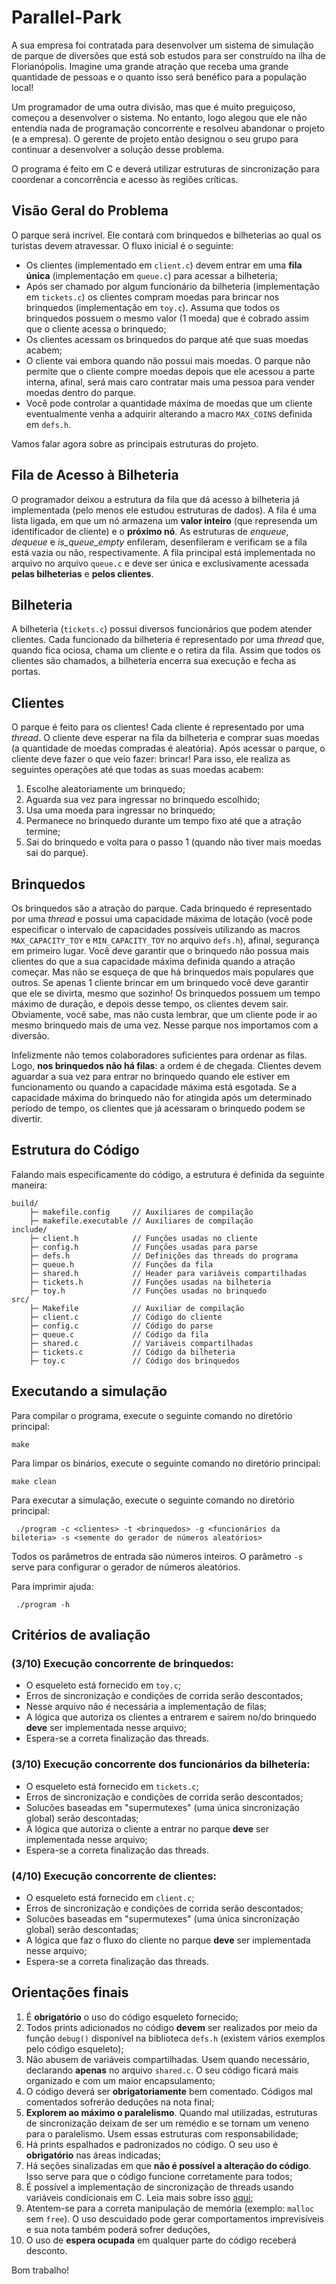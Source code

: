 # Parallel-Park

A sua empresa foi contratada para desenvolver um sistema de simulação de parque de diversões que está sob estudos para ser construído na ilha de Florianópolis. Imagine uma grande atração que receba uma grande quantidade de pessoas e o quanto isso será benéfico para a população local!

Um programador de uma outra divisão, mas que é muito preguiçoso, começou a desenvolver o sistema. No entanto, logo alegou que ele não entendia nada de programação concorrente e resolveu abandonar o projeto (e a empresa). O gerente de projeto então designou o seu grupo para continuar a desenvolver a solução desse problema.

O programa é feito em C e deverá utilizar estruturas de sincronização para coordenar a concorrência e acesso às regiões críticas.

## **Visão Geral do Problema**

O parque será incrível. Ele contará com brinquedos e bilheterias ao qual os turistas devem atravessar. O fluxo inicial é o seguinte:

- Os clientes (implementado em `client.c`) devem entrar em uma **fila única** (implementação em `queue.c`) para acessar a bilheteria;
- Após ser chamado por algum funcionário da bilheteria (implementação em `tickets.c`) os clientes compram moedas para brincar nos brinquedos (implementação em `toy.c`). Assuma que todos os brinquedos possuem o mesmo valor (1 moeda) que é cobrado assim que o cliente acessa o brinquedo;
- Os clientes acessam os brinquedos do parque até que suas moedas acabem;
- O cliente vai embora quando não possui mais moedas. O parque não permite que o cliente compre moedas depois que ele acessou a parte interna, afinal, será mais caro contratar mais uma pessoa para vender moedas dentro do parque.
- Você pode controlar a quantidade máxima de moedas que um cliente eventualmente venha a adquirir alterando a macro `MAX_COINS` definida em `defs.h`.

Vamos falar agora sobre as principais estruturas do projeto.

## **Fila de Acesso à Bilheteria**

O programador deixou a estrutura da fila que dá acesso à bilheteria já implementada (pelo menos ele estudou estruturas de dados). A fila é uma lista ligada, em que um nó armazena um **valor inteiro** (que represenda um identificador de cliente) e o **próximo nó**. As estruturas de *enqueue*, *dequeue* e *is_queue_empty* enfileram, desenfileram e verificam se a fila está vazia ou não, respectivamente. A fila principal está implementada no arquivo no arquivo `queue.c` e deve ser única e exclusivamente acessada **pelas bilheterias** e **pelos clientes**.

## Bilheteria

A bilheteria (`tickets.c`) possui diversos funcionários que podem atender clientes. Cada funcionado da bilheteria é representado por uma _thread_ que, quando fica ociosa, chama um cliente e o retira da fila. Assim que todos os clientes são chamados, a bilheteria encerra sua execução e fecha as portas.

## Clientes

O parque é feito para os clientes! Cada cliente é representado por uma _thread_. O cliente deve esperar na fila da bilheteria e comprar suas moedas (a quantidade de moedas compradas é aleatória). Após acessar o parque, o cliente deve fazer o que veio fazer: brincar! Para isso, ele realiza as seguintes operações até que todas as suas moedas acabem:

1. Escolhe aleatoriamente um brinquedo;
2. Aguarda sua vez para ingressar no brinquedo escolhido;
3. Usa uma moeda para ingressar no brinquedo;
4. Permanece no brinquedo durante um tempo fixo até que a atração termine;
5. Sai do brinquedo e volta para o passo 1 (quando não tiver mais moedas sai do parque).

## **Brinquedos**

Os brinquedos são a atração do parque. Cada brinquedo é representado por uma _thread_ e possui uma capacidade máxima de lotação (você pode especificar o intervalo de capacidades possíveis utilizando as macros `MAX_CAPACITY_TOY` e `MIN_CAPACITY_TOY` no arquivo `defs.h`), afinal, segurança em primeiro lugar. Você deve garantir que o brinquedo não possua mais clientes do que a sua capacidade máxima definida quando a atração começar. Mas não se esqueça de que há brinquedos mais populares que outros. Se apenas 1 cliente brincar em um brinquedo você deve garantir que ele se divirta, mesmo que sozinho! Os brinquedos possuem um tempo máximo de duração, e depois desse tempo, os clientes devem sair. Obviamente, você sabe, mas não custa lembrar, que um cliente pode ir ao mesmo brinquedo mais de uma vez. Nesse parque nos importamos com a diversão.

Infelizmente não temos colaboradores suficientes para ordenar as filas. Logo, **nos brinquedos não há filas**: a ordem é de chegada. Clientes devem aguardar a sua vez para entrar no brinquedo quando ele estiver em funcionamento ou quando a capacidade máxima está esgotada. Se a capacidade máxima do brinquedo não for atingida após um determinado período de tempo, os clientes que já acessaram o brinquedo podem se divertir.

## **Estrutura do Código**

Falando mais especificamente do código, a estrutura é definida da seguinte maneira:
```
build/  											    
    ├─ makefile.config     // Auxiliares de compilação
    ├─ makefile.executable // Auxiliares de compilação
include/  											    
    ├─ client.h            // Funções usadas no cliente
    ├─ config.h            // Funções usadas para parse
    ├─ defs.h              // Definições das threads do programa
    ├─ queue.h             // Funções da fila
    ├─ shared.h            // Header para variáveis compartilhadas
    ├─ tickets.h           // Funções usadas na bilheteria
    ├─ toy.h               // Funções usadas no brinquedo
src/
    ├─ Makefile            // Auxiliar de compilação
    ├─ client.c            // Código do cliente
    ├─ config.c            // Código do parse
    ├─ queue.c             // Código da fila
    ├─ shared.c            // Variáveis compartilhadas
    ├─ tickets.c           // Código da bilheteria
    ├─ toy.c               // Código dos brinquedos
```

## Executando a simulação

Para compilar o programa, execute o seguinte comando no diretório principal:

```
make
```

Para limpar os binários, execute o seguinte comando no diretório principal:

```
make clean
```

Para executar a simulação, execute o seguinte comando no diretório principal: 

```
 ./program -c <clientes> -t <brinquedos> -g <funcionários da bileteria> -s <semente do gerador de números aleatórios>
```

Todos os parâmetros de entrada são números inteiros. O parâmetro `-s` serve para configurar o gerador de números aleatórios.

Para imprimir ajuda:

```
 ./program -h
```

## Critérios de avaliação

### (3/10) Execução concorrente de brinquedos:
* O esqueleto está fornecido em `toy.c`;
* Erros de sincronização e condições de corrida serão descontados;
* Nesse arquivo não é necessária a implementação de filas;
* A lógica que autoriza os clientes a entrarem e saírem no/do brinquedo **deve** ser implementada nesse arquivo;
* Espera-se a correta finalização das threads. 

### (3/10) Execução concorrente dos funcionários da bilheteria:
* O esqueleto está fornecido em `tickets.c`;
* Erros de sincronização e condições de corrida serão descontados;
* Solucões baseadas em "supermutexes" (uma única sincronização global) serão descontadas;
* A lógica que autoriza o cliente a entrar no parque **deve** ser implementada nesse arquivo;
* Espera-se a correta finalização das threads.

### (4/10) Execução concorrente de clientes:
* O esqueleto está fornecido em `client.c`;
* Erros de sincronização e condições de corrida serão descontados;
* Solucões baseadas em "supermutexes" (uma única sincronização global) serão descontadas;
* A lógica que faz o fluxo do cliente no parque **deve** ser implementada nesse arquivo;
* Espera-se a correta finalização das threads.

## Orientações finais
 1. É **obrigatório** o uso do código esqueleto fornecido;
 2. Todos prints adicionados no código **devem** ser realizados por meio da função `debug()` disponível na biblioteca `defs.h` (existem vários exemplos pelo código esqueleto);
 3. Não abusem de variáveis compartilhadas. Usem quando necessário, declarando **apenas** no arquivo `shared.c`. O seu código ficará mais organizado e com um maior encapsulamento;
 4. O código deverá ser **obrigatoriamente** bem comentado. Códigos mal comentados sofrerão deduções na nota final;
 5. **Explorem ao máximo o paralelismo**. Quando mal utilizadas, estruturas de sincronização deixam de ser um remédio e se tornam um veneno para o paralelismo. Usem essas estruturas com responsabilidade;
 6. Há prints espalhados e padronizados no código. O seu uso é **obrigatório** nas áreas indicadas;
 7. Há seções sinalizadas em que **não é possível a alteração do código**. Isso serve para que o código funcione corretamente para todos;
 8. É possível a implementação de sincronização de threads usando variáveis condicionais em C. Leia mais sobre isso [aqui](https://pubs.opengroup.org/onlinepubs/7908799/xsh/pthread_cond_signal.html);
 9. Atentem-se para a correta manipulação de memória (exemplo: `malloc` sem `free`). O uso descuidado pode gerar comportamentos imprevisíveis e sua nota também poderá sofrer deduções,
 10. O uso de **espera ocupada** em qualquer parte do código receberá desconto.

Bom trabalho!
